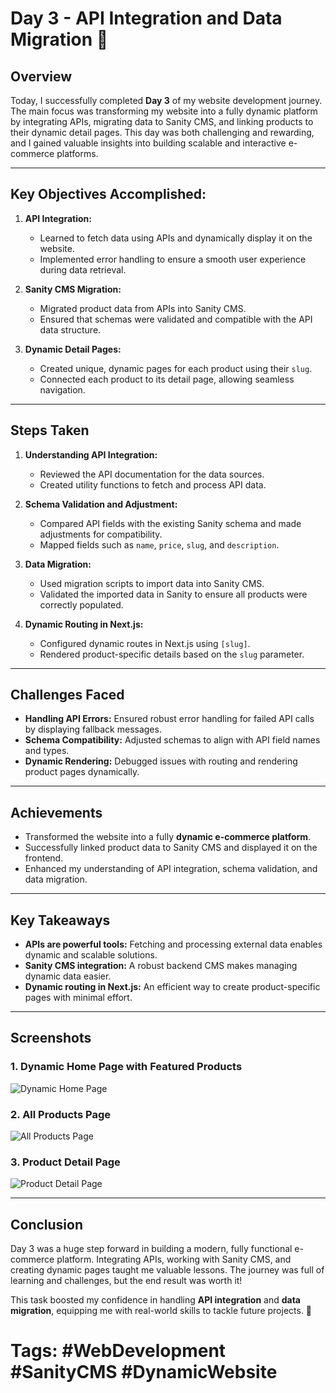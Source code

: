 # Day 3 - API Integration and Data Migration 🚀

## Overview

Today, I successfully completed **Day 3** of my website development journey. The main focus was transforming my website into a fully dynamic platform by integrating APIs, migrating data to Sanity CMS, and linking products to their dynamic detail pages. This day was both challenging and rewarding, and I gained valuable insights into building scalable and interactive e-commerce platforms.

---

## Key Objectives Accomplished:
1. **API Integration:**
   - Learned to fetch data using APIs and dynamically display it on the website.
   - Implemented error handling to ensure a smooth user experience during data retrieval.

2. **Sanity CMS Migration:**
   - Migrated product data from APIs into Sanity CMS.
   - Ensured that schemas were validated and compatible with the API data structure.

3. **Dynamic Detail Pages:**
   - Created unique, dynamic pages for each product using their `slug`.
   - Connected each product to its detail page, allowing seamless navigation.

---

## Steps Taken

1. **Understanding API Integration:**
   - Reviewed the API documentation for the data sources.
   - Created utility functions to fetch and process API data.

2. **Schema Validation and Adjustment:**
   - Compared API fields with the existing Sanity schema and made adjustments for compatibility.
   - Mapped fields such as `name`, `price`, `slug`, and `description`.

3. **Data Migration:**
   - Used migration scripts to import data into Sanity CMS.
   - Validated the imported data in Sanity to ensure all products were correctly populated.

4. **Dynamic Routing in Next.js:**
   - Configured dynamic routes in Next.js using `[slug]`.
   - Rendered product-specific details based on the `slug` parameter.

---

## Challenges Faced

- **Handling API Errors:** Ensured robust error handling for failed API calls by displaying fallback messages.
- **Schema Compatibility:** Adjusted schemas to align with API field names and types.
- **Dynamic Rendering:** Debugged issues with routing and rendering product pages dynamically.

---

## Achievements

- Transformed the website into a fully **dynamic e-commerce platform**.
- Successfully linked product data to Sanity CMS and displayed it on the frontend.
- Enhanced my understanding of API integration, schema validation, and data migration.

---

## Key Takeaways

- **APIs are powerful tools:** Fetching and processing external data enables dynamic and scalable solutions.
- **Sanity CMS integration:** A robust backend CMS makes managing dynamic data easier.
- **Dynamic routing in Next.js:** An efficient way to create product-specific pages with minimal effort.

---

## Screenshots

### 1. Dynamic Home Page with Featured Products
![Dynamic Home Page](./images/homepage-dynamic.png)

### 2. All Products Page
![All Products Page](./images/all-products.png)

### 3. Product Detail Page
![Product Detail Page](./images/product-detail.png)

---

## Conclusion

Day 3 was a huge step forward in building a modern, fully functional e-commerce platform. Integrating APIs, working with Sanity CMS, and creating dynamic pages taught me valuable lessons. The journey was full of learning and challenges, but the end result was worth it!

This task boosted my confidence in handling **API integration** and **data migration**, equipping me with real-world skills to tackle future projects. 🌟

# Tags: #WebDevelopment #SanityCMS #DynamicWebsite
